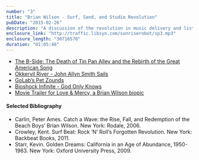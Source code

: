 ```yaml
---
number: "3"
title: "Brian Wilson - Surf, Sand, and Studio Revolution"
pubDate: "2015-02-26"
description: "A discussion of the revolution in music delivery and listener access in the transition from the 50s to the 60s."
enclosure_link: "http://traffic.libsyn.com/sunriserobot/sp3.mp3"
enclosure_length: "30716570"
duration: "01:05:46"
---
```

- [The B-Side: The Death of Tin Pan Alley and the Rebirth of the Great American Song](http://www.washingtonpost.com/entertainment/books/the-b-side-the-death-of-tin-pan-alley-and-the-rebirth-of-the-great-american-song/2015/01/29/4ddc6ad8-9bf2-11e4-bcfb-059ec7a93ddc_story.html)
- [Okkervil River - John Allyn Smith Sails](https://www.youtube.com/watch?v=nOK7ownE3Hg) 
- [GoLab’s Pet Zounds](http://itunes.apple.com/us/album/pet-zounds/id488364844) 
- [Bioshock Infinite - God Only Knows](https://www.youtube.com/watch?v=jUffPtS3-7A) 
- [Movie Trailer for Love & Mercy, a Brian Wilson biopic](https://www.youtube.com/watch?v=VUhFpFQeilM)

#### Selected Bibliography
- Carlin, Peter Ames. Catch a Wave: the Rise, Fall, and Redemption of the Beach Boys’ Brian Wilson. New York: Rodale, 2006.
- Crowley, Kent. Surf Beat: Rock ‘N’ Roll’s Forgotten Revolution. New York: Backbeat Books, 2011.
- Starr, Kevin. Golden Dreams: California in an Age of Abundance, 1950-1963. New York: Oxford University Press, 2009.